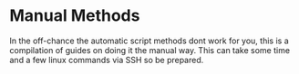 # Manual Methods

In the off-chance the automatic script methods dont work for you, this is a compilation of guides on doing it the manual way. This can take some time and a few linux commands via SSH so be prepared.
